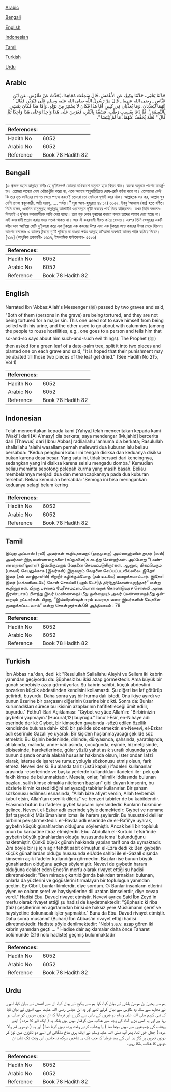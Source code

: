 [Arabic](#arabic)

[Bengali](#bengali)

[English](#english)

[Indonesian](#indonesian)

[Tamil](#tamil)

[Turkish](#turkish)

[Urdu](#urdu)

## Arabic


<div dir="rtl" lang="ar" style={{fontSize:'larger',backgroundColor:'#f8f9fa',padding:20}}>
حَدَّثَنَا يَحْيَى، حَدَّثَنَا وَكِيعٌ، عَنِ الأَعْمَشِ، قَالَ سَمِعْتُ مُجَاهِدًا، يُحَدِّثُ عَنْ طَاوُسٍ، عَنِ ابْنِ عَبَّاسٍ ـ رضى الله عنهما ـ قَالَ مَرَّ رَسُولُ اللَّهِ صلى الله عليه وسلم عَلَى قَبْرَيْنِ فَقَالَ ‏"‏ إِنَّهُمَا لَيُعَذَّبَانِ، وَمَا يُعَذَّبَانِ فِي كَبِيرٍ، أَمَّا هَذَا فَكَانَ لاَ يَسْتَتِرُ مِنْ بَوْلِهِ، وَأَمَّا هَذَا فَكَانَ يَمْشِي بِالنَّمِيمَةِ ‏"‏‏.‏ ثُمَّ دَعَا بِعَسِيبٍ رَطْبٍ، فَشَقَّهُ بِاثْنَيْنِ، فَغَرَسَ عَلَى هَذَا وَاحِدًا وَعَلَى هَذَا وَاحِدًا ثُمَّ قَالَ ‏"‏ لَعَلَّهُ يُخَفَّفُ عَنْهُمَا، مَا لَمْ يَيْبَسَا ‏"‏‏.‏
</div>
<div style={{backgroundColor:'#f8f9fa',padding:20, marginBottom: 10}}><table> <thead> <tr> <th>References:</th> <th></th> </tr> </thead> <tbody><tr><td>Hadith No</td><td>6052</td></tr><tr><td>Arabic No</td><td>6052</td></tr><tr><td>Reference</td><td>Book 78 Hadith 82</td></tr></tbody></table></div>

## Bengali


<div dir="ltr" lang="bn" style={{fontSize:'larger',backgroundColor:'#f8f9fa',padding:20}}>
(এ প্রসঙ্গে মহান আল্লাহর বাণীঃ হে মু’মিনগণ! তোমরা অধিকাংশ অনুমান হতে বিরত থাক। কতক অনুমান পাপের অন্তর্ভুক্ত। তোমরা অন্যের দোষ খোঁজাখুঁজি করো না, একে অন্যের অনুপস্থিতিতে দোষ-ত্রুটি বর্ণনা করো না। তোমাদের কেউ কি তার মৃত ভাইয়ের গোশত খেতে পছন্দ করবে? তোমরা তো সেটাকে ঘৃণাই করে থাক। আল্লাহকে ভয় কর, আল্লাহ খুব বেশি তওবা ক্ববূলকারী, অতি দয়ালু...... পর্যন্ত।’’ সূরা আল-হুজুরাত ৪৯:১২) ৬০৫২. ইবনু ‘আব্বাস (রাঃ) হতে বর্ণিত। তিনি বলেন, একদিন রাসূলুল্লাহ সাল্লাল্লাহু আলাইহি ওয়াসাল্লাম দু’টি কবরের পার্শ্ব দিয়ে যাচ্ছিলেন। তখন তিনি বললেনঃ নিশ্চয়ই এ দু’জন কবরবাসীকে শাস্তি দেয়া হচ্ছে। তবে বড় কোন গুনাহের কারণে কবরে তাদের আযাব দেয়া হচ্ছে না। এই কবরবাসী প্রস্রাব করার সময় সতর্ক থাকত না। আর ঐ কবরবাসী গীবত ক’রে বেড়াত। এরপর তিনি খেজুরের একটি কাঁচা ডাল আনিয়ে সেটি দু’টুকরো করে এক টুকরো এক কবরের উপর এবং এক টুকরো অন্য কবরের উপর গেড়ে দিলেন। তারপর বললেনঃ এ ডালের টুকরো দু’টি শুকিয়ে না যাওয়া পর্যন্ত আল্লাহ তা‘আলা অবশ্যই তাদের শাস্তি কমিয়ে দিবেন। [২১৬] (আধুনিক প্রকাশনী- ৫৬১৭, ইসলামিক ফাউন্ডেশন- ৫৫১৩)
</div>
<div style={{backgroundColor:'#f8f9fa',padding:20, marginBottom: 10}}><table> <thead> <tr> <th>References:</th> <th></th> </tr> </thead> <tbody><tr><td>Hadith No</td><td>6052</td></tr><tr><td>Arabic No</td><td>6052</td></tr><tr><td>Reference</td><td>Book 78 Hadith 82</td></tr></tbody></table></div>

## English


<div dir="ltr" lang="en" style={{fontSize:'larger',backgroundColor:'#f8f9fa',padding:20}}>
Narrated Ibn 'Abbas:Allah's Messenger (ﷺ) passed by two graves and said, "Both of them (persons in the grave) are being tortured, and they are not being tortured for a major sin. This one used not to save himself from being soiled with his urine, and the other used to go about with calumnies (among the people to rouse hostilities, e.g., one goes to a person and tells him that so-and-so says about him such-and-such evil things). The Prophet (ﷺ) then asked for a green leaf of a date-palm tree, split it into two pieces and planted one on each grave and said, "It is hoped that their punishment may be abated till those two pieces of the leaf get dried." (See Hadith No 215, Vol 1)
</div>
<div style={{backgroundColor:'#f8f9fa',padding:20, marginBottom: 10}}><table> <thead> <tr> <th>References:</th> <th></th> </tr> </thead> <tbody><tr><td>Hadith No</td><td>6052</td></tr><tr><td>Arabic No</td><td>6052</td></tr><tr><td>Reference</td><td>Book 78 Hadith 82</td></tr></tbody></table></div>

## Indonesian


<div dir="ltr" lang="id" style={{fontSize:'larger',backgroundColor:'#f8f9fa',padding:20}}>
Telah menceritakan kepada kami [Yahya] telah menceritakan kepada kami [Waki'] dari [Al A'masy] dia berkata; saya mendengar [Mujahid] bercerita dari [Thawus] dari [Ibnu Abbas] radliallahu 'anhuma dia berkata; Rasulullah shallallahu 'alaihi wasallam pernah melewati dua kuburan lalu beliau bersabda: "Kedua penghuni kubur ini tengah disiksa dan keduanya disiksa bukan karena dosa besar. Yang satu ini, tidak bersuci dari kencingnya, sedangkan yang ini disiksa karena selalu mengadu domba." Kemudian beliau meminta sepotong pelepah kurma yang masih basah. Beliau membelahnya menjadi dua dan menancapkannya pada dua kuburan tersebut. Beliau kemudian bersabda: 'Semoga ini bisa meringankan keduanya selagi belum kering
</div>
<div style={{backgroundColor:'#f8f9fa',padding:20, marginBottom: 10}}><table> <thead> <tr> <th>References:</th> <th></th> </tr> </thead> <tbody><tr><td>Hadith No</td><td>6052</td></tr><tr><td>Arabic No</td><td>6052</td></tr><tr><td>Reference</td><td>Book 78 Hadith 82</td></tr></tbody></table></div>

## Tamil


<div dir="ltr" lang="ta" style={{fontSize:'larger',backgroundColor:'#f8f9fa',padding:20}}>
இப்னு அப்பாஸ் (ரலி) அவர்கள் கூறியதாவது: (ஒருமுறை) அல்லாஹ்வின் தூதர் (ஸல்) அவர்கள் இரு மண்ணறைகளை (கப்றுகளை)க் கடந்து சென்றார்கள். அப்போது “(மண்ணறைகளிலுள்ள) இவ்விருவரும் வேதனை செய்யப்படுகிறார்கள். ஆனால், மிகப்பெரும் (பாவச்) செயலுக்காக (இவர்கள்) இருவரும் வேதனை செய்யப்படவில்லலை. இதோ! இவர் (தம் வாழ்நாளில்) சிறுநீர் கழிக்கும்போது (தம் உடலை) மறைக்கமாட்டார். இதோ! இவர் (மக்களிடையே) கோள் சொல்லி (புறம் பேசி)த் திரிந்துகொண்டிருந்தார்” என்று கூறினார்கள். பிறகு பச்சைப் பேரீச்சமட்டையொன் றைக் கொண்டுவரச் சொல்லி அதை இரண்டாகப் பிளந்து இவர் (மண்ணறை) மீது ஒன்றையும் அவர் (மண்ணறை)மீது ஒன்றையும் நட்டார்கள். பிறகு, “இவ்விரண்டின் ஈரம் உலராத வரை இவர்களின் வேதனை குறைக்கப்பட லாம்” என்று சொன்னார்கள்.69 அத்தியாயம் : 78
</div>
<div style={{backgroundColor:'#f8f9fa',padding:20, marginBottom: 10}}><table> <thead> <tr> <th>References:</th> <th></th> </tr> </thead> <tbody><tr><td>Hadith No</td><td>6052</td></tr><tr><td>Arabic No</td><td>6052</td></tr><tr><td>Reference</td><td>Book 78 Hadith 82</td></tr></tbody></table></div>

## Turkish


<div dir="ltr" lang="tr" style={{fontSize:'larger',backgroundColor:'#f8f9fa',padding:20}}>
İbn Abbas r.a.'dan, dedi ki: "Resulullah Sallallahu Aleyhi ve Sellem iki kabrin yanından geçiyordu da: Şüphesiz bu ikisi azap görmektedir. Ama büyük bir günah sebebiyle azap görmüyorlar. Şu kabrin sahibi, küçük abdestini bozarken küçük abdestinden kendisini kollamazdı. Şu diğeri ise laf götürüp getirirdi, buyurdu. Daha sonra yaş bir hurma dalı istedi. Onu ikiye ayırdı ve bunun üzerine bir parçasını diğerinin üzerine bir dikti. Sonra da: Bunlar kurumadıkları sürece bu ikisinin azaplarının hafifletileceği ümit edilir, buyurdu." Fethu'l-Bari Açıklaması: "Gıybet ve yüce Allah'ın: "Birbirinizin gıybetini yapmayın."(Hucurat,12) buyruğu." İbnu'l-Esir, en-Nihaye adlı eserinde der ki: Gıybet, bir kimseden gıyabında -sözü edilen özellik kendisinde bulunsa dahi- kötü bir şekilde söz etmektir. en-Nevevi, el-Ezkar adlı eserinde Gazali'ye uyarak: Bir kişiden hoşlanmayacağı şekilde söz etmektir. Bu kişinin bedeninde, dininde, dünyasında, şahsında, yaratılışında, ahlakında, malında, anne-bab asında, çocuğunda, eşinde, hizmetçisinde, elbisesinde, hareketlerinde, güler yüzlü yahut asık suratlı oluşunda ya da bunun dışında onunla alakalı hususlar hakkında olsun, ister ondan lafzi olarak, isterse de işaret ve rumuz yoluyla sözkonusu etmiş olsun, fark etmez. Nevevi der ki: Bu alanda tariz (üstü kapalı) ifadeleri kullananlar arasında -eserlerinde ve başka yerlerde kullandıkları ifadeleri ile- pek çok fakih kimse de bulunmaktadır. Mesela, onlar, "alimlik iddiasında bulunan bazıları, salih kimse olmakla nitelenen bazıları" gibi duyan kimsenin, bu sözlerle kimin kastedildiğini anlayacağı tabirler kullanırlar. Bir şahsın sözkonusu edilmesi esnasında, "Allah bize afiyet versin, Allah tevbemizi kabul etsin, Allah'tan esenlik dileriz" ve benzeri tabirler de bu kabildendir. Esasında bütün bu ifadeler gıybet kapsamı içerisindedir. Bunların hükmüne gelince, Nevevi, el-Ezkar adlı eserinde şöyle demektedir: Gıybet ve nemıme (laf taşıyıcılık) Müslümanların icmaı ile haram şeylerdir. Bu husustaki deliller birbirini pekiştirmektedir. er-Ravda adlı eserinde de er-Rafii'ye uyarak, gıybetin küçük günahlardan olduğunu söylemiştir. Ancak belli bir topluluk onun bu kanaatine itiraz etmişlerdir. Ebu. Abdullah el-Kurtubi Tefsir'inde gıybetin büyük günahlardan olduğu hususunda icma' bulunduğunu nakletmiştir. Çünkü büyük günah hakkında yapılan tarif ona da uymaktadır. Zira böyle bir iş için ağır tehdit sabit olmuştur. el-Ezra dedi ki: Ben gıybetin küçük günahlardan olduğu hususunda elUdde sahibi ile el-Gazall dışında kimsenin açık ifadeler kullandığını görmedim. Bazıları ise bunun büyük günahlardan olduğunu açıkça söylemiştir. Nevevi de gıybetin haram olduğuna delalet eden Enes'in merfu olarak rivayet ettiği şu hadisi zikretmektedir: "Ben miraca çıkartıldığımda bakırdan tırnakları bulunan, onlarla da yüzlerini ve göğüslerini tırmalayan bir topluluğun yanından geçtim. Ey Cibril, bunlar kimlerdir, diye sordum. O: Bunlar insanların etlerini yiyen ve onların şeref ve haysiyetlerine dil uzatan kimselerdir, diye cevap verdi." Hadisi Ebu. Davud rivayet etmiştir. Nevevi ayrıca Said İbn Zeyd'in merfu olarak rivayet ettiği şu hadisi de kaydetmektedir: "Şüphesiz ki riba (faiz) çeşitlerinin en ağırlarından birisi de haksız yere Müslümanın şeref ve haysiyetine dokunacak işler yapmaktır." Bunu da Ebu. Davud rivayet etmiştir. Daha sonra musannıf (Buhari) İbn Abbas'ın rivayet ettiği hadisi zikretmektedir. Hadiste şöyle denilmektedir: "Nebi s.a.v. azap gören iki kabrin yanından geçti ... " Hadise dair açıklamalar daha önce Taharet bölümünde (216 nolu hadiste) geçmiş bulunmaktadır
</div>
<div style={{backgroundColor:'#f8f9fa',padding:20, marginBottom: 10}}><table> <thead> <tr> <th>References:</th> <th></th> </tr> </thead> <tbody><tr><td>Hadith No</td><td>6052</td></tr><tr><td>Arabic No</td><td>6052</td></tr><tr><td>Reference</td><td>Book 78 Hadith 82</td></tr></tbody></table></div>

## Urdu


<div dir="rtl" lang="ur" style={{fontSize:'larger',backgroundColor:'#f8f9fa',padding:20}}>
ہم سے یحییٰ بن موسیٰ بلخی نے بیان کیا، کہا ہم سے وکیع نے بیان کیا، ان سے اعمش نے بیان کیا، انہوں نے مجاہد سے سنا، وہ طاؤس سے بیان کرتے تھے اور وہ ابن عباس رضی اللہ عنہما سے، انہوں نے بیان کیا کہ نبی کریم صلی اللہ علیہ وسلم دو قبروں کے پاس سے گزرے اور فرمایا کہ ان دونوں مردوں کو عذاب ہو رہا ہے اور یہ کسی بڑے گناہ کی وجہ سے عذاب میں گرفتار نہیں ہیں بلکہ یہ ( ایک قبر کا مردہ ) اپنے پیشاب کی چھینٹوں سے نہیں بچتا تھا ( یا پیشاب کرتے وقت پردہ نہیں کرتا تھا ) اور یہ ( دوسری قبر والا مردہ ) چغل خور تھا، پھر آپ صلی اللہ علیہ وسلم نے ایک ہری شاخ منگائی اور اسے دو ٹکڑوں میں توڑ کر دونوں قبروں پر گاڑ دیا اس کے بعد فرمایا کہ جب تک یہ شاخیں سوکھ نہ جائیں اس وقت تک شاید ان دونوں کا عذاب ہلکا رہے۔
</div>
<div style={{backgroundColor:'#f8f9fa',padding:20, marginBottom: 10}}><table> <thead> <tr> <th>References:</th> <th></th> </tr> </thead> <tbody><tr><td>Hadith No</td><td>6052</td></tr><tr><td>Arabic No</td><td>6052</td></tr><tr><td>Reference</td><td>Book 78 Hadith 82</td></tr></tbody></table></div>